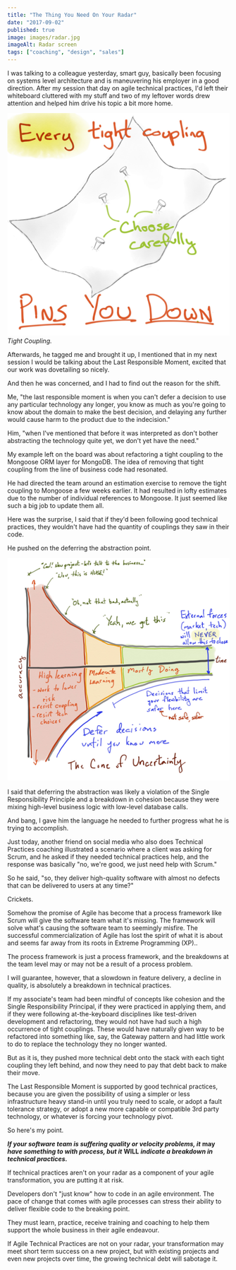 ```yaml
---
title: "The Thing You Need On Your Radar"
date: "2017-09-02"
published: true
image: images/radar.jpg
imageAlt: Radar screen
tags: ["coaching", "design", "sales"]
---
```


I was talking to a colleague yesterday, smart guy, basically been focusing on systems level architecture and is maneuvering his employer in a good direction. After my session that day on agile technical practices, I'd left their whiteboard cluttered with my stuff and two of my leftover words drew attention and helped him drive his topic a bit more home.

![](images/every-tight-coupling.jpg)
*Tight Coupling.*

Afterwards, he tagged me and brought it up, I mentioned that in my next session I would be talking about the Last Responsible Moment, excited that our work was dovetailing so nicely.

And then he was concerned, and I had to find out the reason for the shift.

Me, "the last responsible moment is when you can't defer a decision to use any particular technology any longer, you know as much as you're going to know about the domain to make the best decision, and delaying any further would cause harm to the product due to the indecision."

Him, "when I've mentioned that before it was interpreted as don't bother abstracting the technology quite yet, we don't yet have the need."

My example left on the board was about refactoring a tight coupling to the Mongoose ORM layer for MongoDB. The idea of removing that tight coupling from the line of business code had resonated.

He had directed the team around an estimation exercise to remove the tight coupling to Mongoose a few weeks earlier. It had resulted in lofty estimates due to the number of individual references to Mongoose. It just seemed like such a big job to update them all.

Here was the surprise, I said that if they'd been following good technical practices, they wouldn't have had the quantity of couplings they saw in their code.

He pushed on the deferring the abstraction point.

![](images/cone-of-uncertainty.jpg)

I said that deferring the abstraction was likely a violation of the Single Responsibility Principle and a breakdown in cohesion because they were mixing high-level business logic with low-level database calls.

And bang, I gave him the language he needed to further progress what he is trying to accomplish.

Just today, another friend on social media who also does Technical Practices coaching illustrated a scenario where a client was asking for Scrum, and he asked if they needed technical practices help, and the response was basically "no, we're good, we just need help with Scrum."

So he said, "so, they deliver high-quality software with almost no defects that can be delivered to users at any time?"

Crickets.

Somehow the promise of Agile has become that a process framework like Scrum will give the software team what it's missing. The framework will solve what's causing the software team to seemingly misfire. The successful commercialization of Agile has lost the spirit of what it is about and seems far away from its roots in Extreme Programming (XP)..

The process framework is just a process framework, and the breakdowns at the team level may or may not be a result of a process problem.

I will guarantee, however, that a slowdown in feature delivery, a decline in quality, is absolutely a breakdown in technical practices.

If my associate's team had been mindful of concepts like cohesion and the Single Responsibility Principal, if they were practiced in applying them, and if they were following at-the-keyboard disciplines like test-driven development and refactoring, they would not have had such a high occurrence of tight couplings. These would have naturally given way to be refactored into something like, say, the Gateway pattern and had little work to do to replace the technology they no longer wanted.

But as it is, they pushed more technical debt onto the stack with each tight coupling they left behind, and now they need to pay that debt back to make their move.

The Last Responsible Moment is supported by good technical practices, because you are given the possibility of using a simpler or less infrastructure heavy stand-in until you truly need to scale, or adopt a fault tolerance strategy, or adopt a new more capable or compatible 3rd party technology, or whatever is forcing your technology pivot.

So here's my point.

_**If your software team is suffering quality or velocity problems, it**_ **may** _**have something to with process, but it**_ **WILL** _**indicate a breakdown in technical practices.**_

If technical practices aren't on your radar as a component of your agile transformation, you are putting it at risk.

Developers don't "just know" how to code in an agile environment. The pace of change that comes with agile processes can stress their ability to deliver flexible code to the breaking point.

They must learn, practice, receive training and coaching to help them support the whole business in their agile endeavour.

If Agile Technical Practices are not on your radar, your transformation may meet short term success on a new project, but with existing projects and even new projects over time, the growing technical debt will sabotage it.
